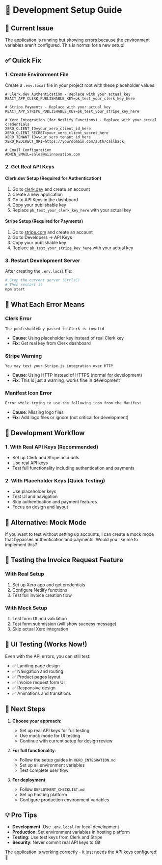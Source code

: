 # 🔧 Development Setup Guide

## 🚨 Current Issue

The application is running but showing errors because the environment variables aren't configured. This is normal for a new setup!

## ✅ Quick Fix

### 1. Create Environment File

Create a `.env.local` file in your project root with these placeholder values:

```env
# Clerk.dev Authentication - Replace with your actual key
REACT_APP_CLERK_PUBLISHABLE_KEY=pk_test_your_clerk_key_here

# Stripe Payments - Replace with your actual key
REACT_APP_STRIPE_PUBLISHABLE_KEY=pk_test_your_stripe_key_here

# Xero Integration (for Netlify Functions) - Replace with your actual credentials
XERO_CLIENT_ID=your_xero_client_id_here
XERO_CLIENT_SECRET=your_xero_client_secret_here
XERO_TENANT_ID=your_xero_tenant_id_here
XERO_REDIRECT_URI=https://yourdomain.com/auth/callback

# Email Configuration
ADMIN_EMAIL=sales@aiinnovation.com
```

### 2. Get Real API Keys

#### Clerk.dev Setup (Required for Authentication)
1. Go to [clerk.dev](https://clerk.dev) and create an account
2. Create a new application
3. Go to API Keys in the dashboard
4. Copy your publishable key
5. Replace `pk_test_your_clerk_key_here` with your actual key

#### Stripe Setup (Required for Payments)
1. Go to [stripe.com](https://stripe.com) and create an account
2. Go to Developers → API Keys
3. Copy your publishable key
4. Replace `pk_test_your_stripe_key_here` with your actual key

### 3. Restart Development Server

After creating the `.env.local` file:

```bash
# Stop the current server (Ctrl+C)
# Then restart it
npm start
```

## 🎯 What Each Error Means

### Clerk Error
```
The publishableKey passed to Clerk is invalid
```
- **Cause**: Using placeholder key instead of real Clerk key
- **Fix**: Get real key from Clerk dashboard

### Stripe Warning
```
You may test your Stripe.js integration over HTTP
```
- **Cause**: Using HTTP instead of HTTPS (normal for development)
- **Fix**: This is just a warning, works fine in development

### Manifest Icon Error
```
Error while trying to use the following icon from the Manifest
```
- **Cause**: Missing logo files
- **Fix**: Add logo files or ignore (not critical for development)

## 🚀 Development Workflow

### 1. With Real API Keys (Recommended)
- Set up Clerk and Stripe accounts
- Use real API keys
- Test full functionality including authentication and payments

### 2. With Placeholder Keys (Quick Testing)
- Use placeholder keys
- Test UI and navigation
- Skip authentication and payment features
- Focus on design and layout

## 🔧 Alternative: Mock Mode

If you want to test without setting up accounts, I can create a mock mode that bypasses authentication and payments. Would you like me to implement this?

## 📱 Testing the Invoice Request Feature

### With Real Setup
1. Set up Xero app and get credentials
2. Configure Netlify functions
3. Test full invoice creation flow

### With Mock Setup
1. Test form UI and validation
2. Test form submission (will show success message)
3. Skip actual Xero integration

## 🎨 UI Testing (Works Now!)

Even with the API errors, you can still test:
- ✅ Landing page design
- ✅ Navigation and routing
- ✅ Product pages layout
- ✅ Invoice request form UI
- ✅ Responsive design
- ✅ Animations and transitions

## 🔄 Next Steps

1. **Choose your approach**:
   - Set up real API keys for full testing
   - Use mock mode for UI testing
   - Continue with current setup for design review

2. **For full functionality**:
   - Follow the setup guides in `XERO_INTEGRATION.md`
   - Set up all environment variables
   - Test complete user flow

3. **For deployment**:
   - Follow `DEPLOYMENT_CHECKLIST.md`
   - Set up hosting platform
   - Configure production environment variables

## 💡 Pro Tips

- **Development**: Use `.env.local` for local development
- **Production**: Set environment variables in hosting platform
- **Testing**: Use test keys from Clerk and Stripe
- **Security**: Never commit real API keys to Git

The application is working correctly - it just needs the API keys configured! 🎯 